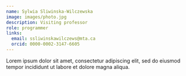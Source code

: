 ```yaml
---
name: Sylwia Sliwinska-Wilczewska
image: images/photo.jpg
description: Visiting professor
role: programmer
links:
  email: ssliwinskawilczews@mta.ca
  orcid: 0000-0002-3147-6605
---
```


Lorem ipsum dolor sit amet, consectetur adipiscing elit, sed do eiusmod tempor incididunt ut labore et dolore magna aliqua.
